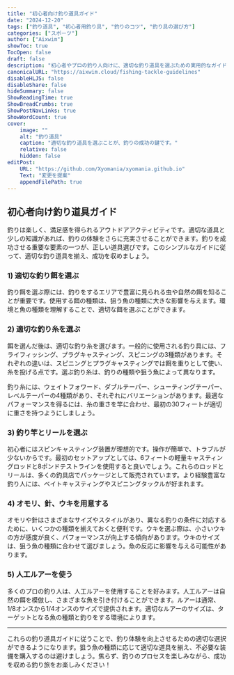 ```yaml
---
title: "初心者向け釣り道具ガイド"
date: "2024-12-20"
tags: ["釣り道具", "初心者用釣り具", "釣りのコツ", "釣り具の選び方"]
categories: ["スポーツ"]
author: ["Aixwim"]
showToc: true
TocOpen: false
draft: false
description: "初心者やプロの釣り人向けに、適切な釣り道具を選ぶための実用的なガイドをご紹介します。"
canonicalURL: "https://aixwim.cloud/fishing-tackle-guidelines"
disableHLJS: false
disableShare: false
hideSummary: false
ShowReadingTime: true
ShowBreadCrumbs: true
ShowPostNavLinks: true
ShowWordCount: true
cover:
    image: ""
    alt: "釣り道具"
    caption: "適切な釣り道具を選ぶことが、釣りの成功の鍵です。"
    relative: false
    hidden: false
editPost:
    URL: "https://github.com/Xyomania/xyomania.github.io"
    Text: "変更を提案"
    appendFilePath: true
---
```


## 初心者向け釣り道具ガイド

釣りは楽しく、満足感を得られるアウトドアアクティビティです。適切な道具と少しの知識があれば、釣りの体験をさらに充実させることができます。釣りを成功させる重要な要素の一つが、正しい道具選びです。このシンプルなガイドに従って、適切な釣り道具を揃え、成功を収めましょう。

### **1) 適切な釣り餌を選ぶ**

釣り餌を選ぶ際には、釣りをするエリアで豊富に見られる虫や自然の餌を知ることが重要です。使用する餌の種類は、狙う魚の種類に大きな影響を与えます。環境と魚の種類を理解することで、適切な餌を選ぶことができます。

### **2) 適切な釣り糸を選ぶ**

餌を選んだ後は、適切な釣り糸を選びます。一般的に使用される釣り具には、フライフィッシング、プラグキャスティング、スピニングの3種類があります。それぞれの違いは、スピニングとプラグキャスティングでは餌を重りとして使い、糸を投げる点です。選ぶ釣り糸は、釣りの種類や狙う魚によって異なります。

釣り糸には、ウェイトフォワード、ダブルテーパー、シューティングテーパー、レベルテーパーの4種類があり、それぞれにバリエーションがあります。最適なパフォーマンスを得るには、糸の重さを竿に合わせ、最初の30フィートが適切に重さを持つようにしましょう。

### **3) 釣り竿とリールを選ぶ**

初心者にはスピンキャスティング装置が理想的です。操作が簡単で、トラブルが少ないからです。最初のセットアップとしては、6フィートの軽量キャスティングロッドと8ポンドテストラインを使用すると良いでしょう。これらのロッドとリールは、多くの釣具店でパッケージとして販売されています。より経験豊富な釣り人には、ベイトキャスティングやスピニングタックルが好まれます。

### **4) オモリ、針、ウキを用意する**

オモリや針はさまざまなサイズやスタイルがあり、異なる釣りの条件に対応するために、いくつかの種類を揃えておくと便利です。ウキを選ぶ際は、小さいウキの方が感度が良く、パフォーマンスが向上する傾向があります。ウキのサイズは、狙う魚の種類に合わせて選びましょう。魚の反応に影響を与える可能性があります。

### **5) 人工ルアーを使う**

多くのプロの釣り人は、人工ルアーを使用することを好みます。人工ルアーは自然の餌を模倣し、さまざまな魚を引き付けることができます。ルアーは通常、1/8オンスから1/4オンスのサイズで提供されます。適切なルアーのサイズは、ターゲットとなる魚の種類と釣りをする環境によります。

---

これらの釣り道具ガイドに従うことで、釣り体験を向上させるための適切な選択ができるようになります。狙う魚の種類に応じて適切な道具を揃え、不必要な装備を購入するのは避けましょう。焦らず、釣りのプロセスを楽しみながら、成功を収める釣り旅をお楽しみください！
